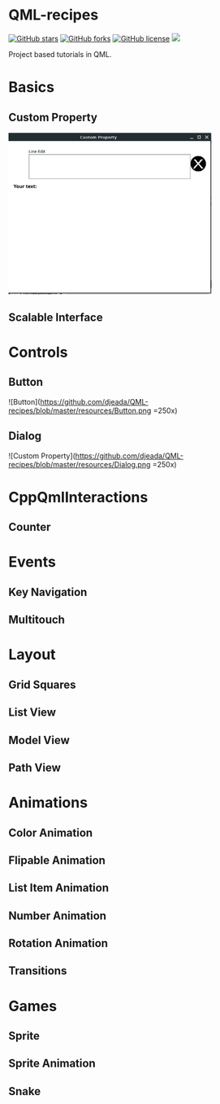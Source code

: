# QML-recipes

<a href="https://github.com/djeada/QML-recipes/stargazers"><img alt="GitHub stars" src="https://img.shields.io/github/stars/djeada/QML-recipes"></a>
<a href="https://github.com/djeada/QML-recipes/network"><img alt="GitHub forks" src="https://img.shields.io/github/forks/djeada/QML-recipes"></a>
<a href="https://github.com/djeada/QML-recipes/blob/master/LICENSE"><img alt="GitHub license" src="https://img.shields.io/github/license/djeada/QML-recipes"></a>
<a href=""><img src="https://img.shields.io/badge/contributions-welcome-brightgreen.svg?style=flat"></a>
</div>

Project based tutorials in QML.

<h1>Basics</h1>
<h2>Custom Property</h2>

<img src="https://github.com/djeada/QML-recipes/blob/master/resources/CustomProperty.png" width="400">

<h2>Scalable Interface</h2>

<h1>Controls</h1>
<h2>Button</h2>

![Button](https://github.com/djeada/QML-recipes/blob/master/resources/Button.png =250x)

<h2>Dialog</h2>

![Custom Property](https://github.com/djeada/QML-recipes/blob/master/resources/Dialog.png =250x)

<h1>CppQmlInteractions</h1>
<h2>Counter</h2>

<h1>Events</h1>
<h2>Key Navigation</h2>
<h2>Multitouch</h2>

<h1>Layout</h1>
<h2>Grid Squares</h2>
<h2>List View</h2>
<h2>Model View</h2>
<h2>Path View</h2>

<h1>Animations</h1>

<h2>Color Animation</h2>
<h2>Flipable Animation</h2>
<h2>List Item Animation</h2>
<h2>Number Animation</h2>
<h2>Rotation Animation</h2>
<h2>Transitions</h2>

<h1>Games</h1>
<h2>Sprite</h2>
<h2>Sprite Animation</h2>
<h2>Snake</h2>
